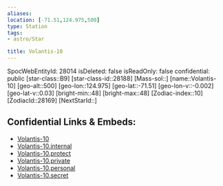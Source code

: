 ```yaml
---
aliases: 
location: [-71.51,124.975,500]
type: Station
tags:
- astro/Star

title: Volantis-10
---
```

SpocWebEntityId: 28014
isDeleted: false
isReadOnly: false
confidential: public
[star-class::B9]
[star-class-id::28188]
[Mass-sol::]
[name::Volantis-10]
[geo-alt::500]
[geo-lon::124.975]
[geo-lat::-71.51]
[geo-lon-v::-0.002]
[geo-lat-v::0.03]
[bright-min::48]
[bright-max::48]
[Zodiac-index::10]
[ZodiacId::28169]
[NextStarId::]



## Confidential Links & Embeds: 
- [Volantis-10](../../../_public/astro/Star/Volantis-10.md) 
- [Volantis-10.internal](../../../_internal/astro/Star/Volantis-10.internal.md) 
- [Volantis-10.protect](../../../_protect/astro/Star/Volantis-10.protect.md) 
- [Volantis-10.private](../../../_private/astro/Star/Volantis-10.private.md) 
- [Volantis-10.personal](../../../_personal/astro/Star/Volantis-10.personal.md) 
- [Volantis-10.secret](../../../_secret/astro/Star/Volantis-10.secret.md) 
